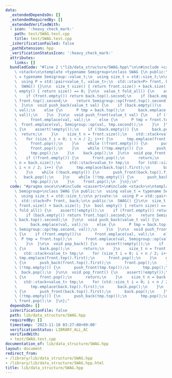 ```yaml
---
data:
  _extendedDependsOn: []
  _extendedRequiredBy: []
  _extendedVerifiedWith:
  - icon: ':heavy_check_mark:'
    path: test/SWAG.test.cpp
    title: test/SWAG.test.cpp
  _isVerificationFailed: false
  _pathExtension: hpp
  _verificationStatusIcon: ':heavy_check_mark:'
  attributes:
    links: []
  bundledCode: "#line 2 \"lib/data_structure/SWAG.hpp\"\n\n#include <cassert>\n#include\
    \ <stack>\n\ntemplate <typename Semigroup>\nclass SWAG {\n public:\n  using value_t\
    \ = typename Semigroup::value_t;\n  using size_t = std::size_t;\n\n private:\n\
    \  using P = std::pair<value_t, value_t>;\n  std::stack<P> front, back;\n\n public:\n\
    \  SWAG() {}\n\n  size_t size() { return front.size() + back.size(); }\n  bool\
    \ empty() { return size() == 0; }\n\n  value_t fold_all() {\n    assert(!empty());\n\
    \    if (front.empty()) return back.top().second;\n    if (back.empty()) return\
    \ front.top().second;\n    return Semigroup::op(front.top().second, back.top().second);\n\
    \  }\n\n  void push_back(value_t val) {\n    if (back.empty())\n      back.emplace(val,\
    \ val);\n    else {\n      P tmp = back.top();\n      back.emplace(val, Semigroup::op(tmp.second,\
    \ val));\n    }\n  }\n\n  void push_front(value_t val) {\n    if (front.empty())\n\
    \      front.emplace(val, val);\n    else {\n      P tmp = front.top();\n    \
    \  front.emplace(val, Semigroup::op(val, tmp.second));\n    }\n  }\n\n  void pop_back()\
    \ {\n    assert(!empty());\n    if (!back.empty()) {\n      back.pop();\n    \
    \  return;\n    }\n    size_t n = front.size();\n    std::stack<value_t> tmp;\n\
    \    for (size_t i = 0; i < n / 2; i++) {\n      tmp.emplace(front.top().first);\n\
    \      front.pop();\n    }\n    while (!front.empty()) {\n      push_back(front.top().first);\n\
    \      front.pop();\n    }\n    while (!tmp.empty()) {\n      push_front(tmp.top());\n\
    \      tmp.pop();\n    }\n    back.pop();\n  }\n\n  void pop_front() {\n    assert(!empty());\n\
    \    if (!front.empty()) {\n      front.pop();\n      return;\n    }\n    size_t\
    \ n = back.size();\n    std::stack<value_t> tmp;\n    for (std::size_t i = 0;\
    \ i < n / 2; i++) {\n      tmp.emplace(back.top().first);\n      back.pop();\n\
    \    }\n    while (!back.empty()) {\n      push_front(back.top().first);\n   \
    \   back.pop();\n    }\n    while (!tmp.empty()) {\n      push_back(tmp.top());\n\
    \      tmp.pop();\n    }\n    front.pop();\n  }\n};\n"
  code: "#pragma once\n\n#include <cassert>\n#include <stack>\n\ntemplate <typename\
    \ Semigroup>\nclass SWAG {\n public:\n  using value_t = typename Semigroup::value_t;\n\
    \  using size_t = std::size_t;\n\n private:\n  using P = std::pair<value_t, value_t>;\n\
    \  std::stack<P> front, back;\n\n public:\n  SWAG() {}\n\n  size_t size() { return\
    \ front.size() + back.size(); }\n  bool empty() { return size() == 0; }\n\n  value_t\
    \ fold_all() {\n    assert(!empty());\n    if (front.empty()) return back.top().second;\n\
    \    if (back.empty()) return front.top().second;\n    return Semigroup::op(front.top().second,\
    \ back.top().second);\n  }\n\n  void push_back(value_t val) {\n    if (back.empty())\n\
    \      back.emplace(val, val);\n    else {\n      P tmp = back.top();\n      back.emplace(val,\
    \ Semigroup::op(tmp.second, val));\n    }\n  }\n\n  void push_front(value_t val)\
    \ {\n    if (front.empty())\n      front.emplace(val, val);\n    else {\n    \
    \  P tmp = front.top();\n      front.emplace(val, Semigroup::op(val, tmp.second));\n\
    \    }\n  }\n\n  void pop_back() {\n    assert(!empty());\n    if (!back.empty())\
    \ {\n      back.pop();\n      return;\n    }\n    size_t n = front.size();\n \
    \   std::stack<value_t> tmp;\n    for (size_t i = 0; i < n / 2; i++) {\n     \
    \ tmp.emplace(front.top().first);\n      front.pop();\n    }\n    while (!front.empty())\
    \ {\n      push_back(front.top().first);\n      front.pop();\n    }\n    while\
    \ (!tmp.empty()) {\n      push_front(tmp.top());\n      tmp.pop();\n    }\n  \
    \  back.pop();\n  }\n\n  void pop_front() {\n    assert(!empty());\n    if (!front.empty())\
    \ {\n      front.pop();\n      return;\n    }\n    size_t n = back.size();\n \
    \   std::stack<value_t> tmp;\n    for (std::size_t i = 0; i < n / 2; i++) {\n\
    \      tmp.emplace(back.top().first);\n      back.pop();\n    }\n    while (!back.empty())\
    \ {\n      push_front(back.top().first);\n      back.pop();\n    }\n    while\
    \ (!tmp.empty()) {\n      push_back(tmp.top());\n      tmp.pop();\n    }\n   \
    \ front.pop();\n  }\n};"
  dependsOn: []
  isVerificationFile: false
  path: lib/data_structure/SWAG.hpp
  requiredBy: []
  timestamp: '2023-11-10 03:27:00+09:00'
  verificationStatus: LIBRARY_ALL_AC
  verifiedWith:
  - test/SWAG.test.cpp
documentation_of: lib/data_structure/SWAG.hpp
layout: document
redirect_from:
- /library/lib/data_structure/SWAG.hpp
- /library/lib/data_structure/SWAG.hpp.html
title: lib/data_structure/SWAG.hpp
---
```

